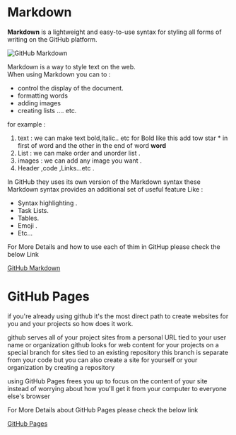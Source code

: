 # Markdown 
**Markdown** is a lightweight and easy-to-use syntax for styling all forms of writing on the GitHub platform. 

![GitHub Markdown ](https://i.ytimg.com/vi/eJojC3lSkwg/maxresdefault.jpg) 


Markdown is a way to style text on the web.   
When using Markdown you can to : 
- control the display of the document.
- formatting words 
- adding images
- creating lists .... etc.  
 
for example : 
1. text : we can make text bold,italic.. etc 
for Bold like this add tow star * in first of word and the other in the end of word **word**  
2. List : we can make order and unorder list . 
3. images : we can add any image you want . 
4. Header ,code ,Links...etc .  

In GitHub they uses its own version of the Markdown syntax 
these Markdown syntax provides an additional set of useful feature Like : 

- Syntax highlighting .
- Task Lists.
- Tables.
- Emoji . 
- Etc... 

For More Details and how to use each of thim in GitHup please check the below Link 

[GitHub Markdown ](https://guides.github.com/features/mastering-markdown/) 

# GitHub Pages

if you're already using github it's the  most direct path to create websites for
you and your projects so how does it work.  

github serves all of your project sites from a personal URL tied to your user name or organization github
looks for web content for your projects on a special branch for sites tied to an  existing repository this branch is
separate from your code but you can also  create a site for yourself or your organization by creating a repository

using GitHub Pages  frees you up to focus on the content of your site instead of worrying
about how you'll get it from your computer to everyone else's browser

For More Details about GitHub Pages please check the below link  

[GitHub Pages](https://pages.github.com/) 

